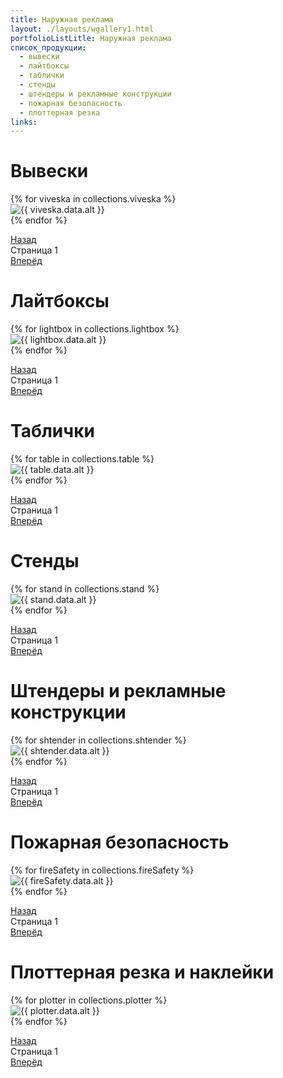 ```yaml
---
title: Наружная реклама
layout: ./layouts/wgallery1.html
portfolioListLitle: Наружная реклама
список_продукции:
  - вывески
  - лайтбоксы
  - таблички
  - стенды
  - штендеры и рекламные конструкции
  - пожарная безопасность
  - плоттерная резка
links:
---
```


<h1 class="main-title" id="1">Вывески</h1>

<div class="portfolio-works">
<div class="portfolio-works__grid" id="portfolio-works-grid">
{% for viveska in collections.viveska %}
<div
class="portfolio-works__wrapper"
data-name="{{ viveska.data.name }}"
data-description="{{ viveska.data.description }}"
>
<div class="portfolio-works__img-container">
<img src="{{ viveska.data.img }}" alt="{{ viveska.data.alt }}" loading="lazy" class="portfolio-works__img"/>
</div>
</div>
{% endfor %}
</div>
<div class="portfolio-works__description">
<p class="portfolio-works__grid-description-title"></p>
<p class="portfolio-works__grid-description-sub"></p>
</div>
</div>
<div class="pagination">
<a href="#1" class="pagination-prev">Назад</a>
<div class="pagination-page">
Страница <span class="pagination-page-num">1</span>
</div>
<a href="#1" class="pagination-next">Вперёд</a>
</div>

<h1 class="main-title" id="2">Лайтбоксы</h1>
<div class="portfolio-works">
<div class="portfolio-works__grid2_1row" id="portfolio-works-grid2-1row">
{% for lightbox in collections.lightbox %}
<div
class="portfolio-works__wrapper"
data-name="{{ lightbox.data.name }}"
data-description="{{ lightbox.data.description }}"
>
<div class="portfolio-works__img-container">
<img src="{{ lightbox.data.img }}" alt="{{ lightbox.data.alt }}" loading="lazy" class="portfolio-works__img"/>
</div>
</div>
{% endfor %}
</div>
<div class="portfolio-works__description">
<p class="portfolio-works__grid2_1row-description-title"></p>
<p class="portfolio-works__grid2_1row-description-sub"></p>
</div>
</div>
<div class="pagination">
<a href="#2" class="pagination-prev2">Назад</a>
<div class="pagination-page">
Страница <span class="pagination-page-num2">1</span>
</div>
<a href="#2" class="pagination-next2">Вперёд</a>
</div>

<h1 class="main-title" id="3">Таблички</h1>

<div class="portfolio-works">
<div class="portfolio-works__grid3" id="portfolio-works-grid3">
{% for table in collections.table %}
<div
class="portfolio-works__wrapper"
data-name="{{ table.data.name }}"
data-description="{{ table.data.description }}"
>
<div class="portfolio-works__img-container">
<img src="{{ table.data.img }}" alt="{{ table.data.alt }}" loading="lazy" class="portfolio-works__img"/>
</div>
</div>
{% endfor %}
</div>
<div class="portfolio-works__description">
<p class="portfolio-works__grid3-description-title"></p>
<p class="portfolio-works__grid3-description-sub"></p>
</div>
</div>
<div class="pagination">
<a href="#3" class="pagination-prev3">Назад</a>
<div class="pagination-page">
Страница <span class="pagination-page-num3">1</span>
</div>
<a href="#3" class="pagination-next3">Вперёд</a>
</div>

<h1 class="main-title" id="4">Стенды</h1>

<div class="portfolio-works">
<div class="portfolio-works__grid4" id="portfolio-works-grid4">
{% for stand in collections.stand %}
<div
class="portfolio-works__wrapper"
data-name="{{ stand.data.name }}"
data-description="{{ stand.data.description }}"
>
<div class="portfolio-works__img-container">
<img src="{{ stand.data.img }}" alt="{{ stand.data.alt }}" loading="lazy" class="portfolio-works__img"/>
</div>
</div>
{% endfor %}
</div>
<div class="portfolio-works__description">
<p class="portfolio-works__grid4-description-title"></p>
<p class="portfolio-works__grid4-description-sub"></p>
</div>
</div>
<div class="pagination">
<a href="#4" class="pagination-prev4">Назад</a>
<div class="pagination-page">
Страница <span class="pagination-page-num4">1</span>
</div>
<a href="#4" class="pagination-next4">Вперёд</a>
</div>

<h1 class="main-title" id="5">Штендеры и рекламные конструкции</h1>
<div class="portfolio-works">
<div class="portfolio-works__grid5_1row" id="portfolio-works-grid5">
{% for shtender in collections.shtender %}
<div
class="portfolio-works__wrapper"
data-name="{{ shtender.data.name }}"
data-description="{{ shtender.data.description }}"
>
<div class="portfolio-works__img-container">
<img src="{{ shtender.data.img }}" alt="{{ shtender.data.alt }}" loading="lazy" class="portfolio-works__img"/>
</div>
</div>
{% endfor %}
</div>
<div class="portfolio-works__description">
<p class="portfolio-works__grid5_1row-description-title"></p>
<p class="portfolio-works__grid5_1row-description-sub"></p>
</div>
</div>
<div class="pagination">
<a href="#5" class="pagination-prev5">Назад</a>
<div class="pagination-page">
Страница <span class="pagination-page-num5">1</span>
</div>
<a href="#5" class="pagination-next5">Вперёд</a>
</div>

<h1 class="main-title" id="6">Пожарная безопасность</h1>
<div class="portfolio-works">
<div class="portfolio-works__grid6_1row" id="portfolio-works-grid6">
{% for fireSafety in collections.fireSafety %}
<div
class="portfolio-works__wrapper"
data-name="{{ fireSafety.data.name }}"
data-description="{{ fireSafety.data.description }}"
>
<div class="portfolio-works__img-container">
<img src="{{ fireSafety.data.img }}" alt="{{ fireSafety.data.alt }}" loading="lazy" class="portfolio-works__img"/>
</div>
</div>
{% endfor %}
</div>
<div class="portfolio-works__description">
<p class="portfolio-works__grid6_1row-description-title"></p>
<p class="portfolio-works__grid6_1row-description-sub"></p>
</div>
</div>
<div class="pagination">
<a href="#6" class="pagination-prev6">Назад</a>
<div class="pagination-page">
Страница <span class="pagination-page-num6">1</span>
</div>
<a href="#6" class="pagination-next6">Вперёд</a>
</div>

<h1 class="main-title" id="7">Плоттерная резка и наклейки</h1>
<div class="portfolio-works">
<div class="portfolio-works__grid7_1row" id="portfolio-works-grid7">
{% for plotter in collections.plotter %}
<div
class="portfolio-works__wrapper"
data-name="{{ plotter.data.name }}"
data-description="{{ plotter.data.description }}"
>
<div class="portfolio-works__img-container">
<img src="{{ plotter.data.img }}" alt="{{ plotter.data.alt }}" loading="lazy" class="portfolio-works__img"/>
</div>
</div>
{% endfor %}
</div>
<div class="portfolio-works__description">
<p class="portfolio-works__grid7_1row-description-title"></p>
<p class="portfolio-works__grid7_1row-description-sub"></p>
</div>
</div>
<div class="pagination">
<a href="#7" class="pagination-prev7">Назад</a>
<div class="pagination-page">
Страница <span class="pagination-page-num7">1</span>
</div>
<a href="#7" class="pagination-next7">Вперёд</a>
</div>
